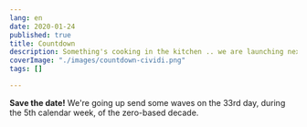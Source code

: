 ```yaml
---
lang: en
date: 2020-01-24
published: true
title: Countdown
description: Something's cooking in the kitchen .. we are launching next weekend!
coverImage: "./images/countdown-cividi.png"
tags: []

---
```

**Save the date!** We're going up send some waves on the 33rd day, during the 5th calendar week, of the zero-based decade.